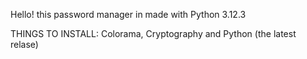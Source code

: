 Hello! this password manager in made with Python 3.12.3

THINGS TO INSTALL:
Colorama,
Cryptography and
Python (the latest relase)
